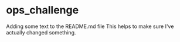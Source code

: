 # ops_challenge

Adding some text to the README.md file
This helps to make sure I've actually changed something.